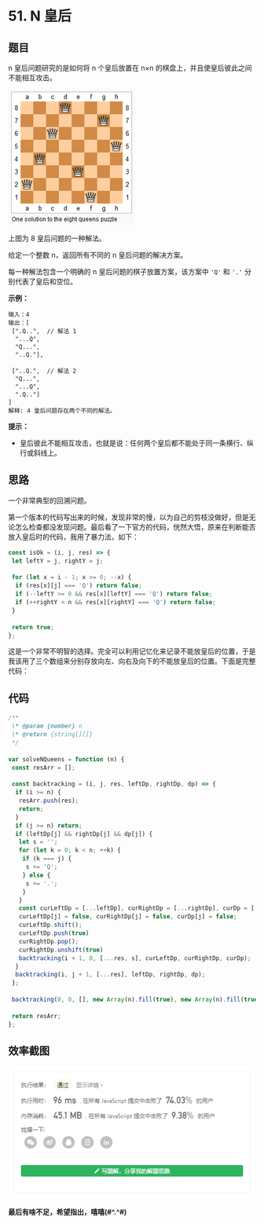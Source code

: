 # 51. N 皇后

## 题目

n 皇后问题研究的是如何将 n 个皇后放置在 n×n 的棋盘上，并且使皇后彼此之间不能相互攻击。

![8-queens](./img/8-queens.png)

上图为 8 皇后问题的一种解法。

给定一个整数 n，返回所有不同的 n 皇后问题的解决方案。

每一种解法包含一个明确的 n 皇后问题的棋子放置方案，该方案中 `'Q'` 和 `'.'` 分别代表了皇后和空位。



**示例：**
```
输入：4
输出：[
 [".Q..",  // 解法 1
  "...Q",
  "Q...",
  "..Q."],

 ["..Q.",  // 解法 2
  "Q...",
  "...Q",
  ".Q.."]
]
解释: 4 皇后问题存在两个不同的解法。
```

**提示：**

- 皇后彼此不能相互攻击，也就是说：任何两个皇后都不能处于同一条横行、纵行或斜线上。

## 思路



一个非常典型的回溯问题。

第一个版本的代码写出来的时候，发现非常的慢，以为自己的剪枝没做好，但是无论怎么检查都没发现问题。最后看了一下官方的代码，恍然大悟，原来在判断能否放入皇后时的代码，我用了暴力法，如下： 



``` javascript
const isOk = (i, j, res) => {
 let leftY = j, rightY = j;

 for (let x = i - 1; x >= 0; --x) {
  if (res[x][j] === 'Q') return false;
  if (--leftY >= 0 && res[x][leftY] === 'Q') return false;
  if (++rightY < n && res[x][rightY] === 'Q') return false;
 }

 return true;
};
```

这是一个非常不明智的选择。完全可以利用记忆化来记录不能放皇后的位置，于是我该用了三个数组来分别存放向左、向右及向下的不能放皇后的位置。下面是完整代码：



## 代码



```javascript []
/**
 \* @param {number} n
 \* @return {string[][]}
 */

var solveNQueens = function (n) {
 const resArr = [];

 const backtracking = (i, j, res, leftDp, rightDp, dp) => {
  if (i >= n) {
   resArr.push(res);
   return;
  }
  if (j >= n) return;
  if (leftDp[j] && rightDp[j] && dp[j]) {
   let s = '';
   for (let k = 0; k < n; ++k) {
​    if (k === j) {
​     s += 'Q';
​    } else {
​     s += '.';
​    }
   }
   const curLeftDp = [...leftDp], curRightDp = [...rightDp], curDp = [...dp];
   curLeftDp[j] = false, curRightDp[j] = false, curDp[j] = false;
   curLeftDp.shift();
   curLeftDp.push(true)
   curRightDp.pop();
   curRightDp.unshift(true)
   backtracking(i + 1, 0, [...res, s], curLeftDp, curRightDp, curDp);
  }
  backtracking(i, j + 1, [...res], leftDp, rightDp, dp);
 };

 backtracking(0, 0, [], new Array(n).fill(true), new Array(n).fill(true), new Array(n).fill(true));

 return resArr;
};
```

## 效率截图

![image.png](./img/1599132260-UDpFTk-image.png)

**最后有啥不足，希望指出，嘻嘻(#^.^#)**